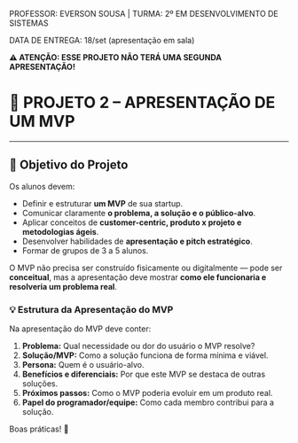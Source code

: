 PROFESSOR: EVERSON SOUSA | TURMA: 2º EM DESENVOLVIMENTO DE SISTEMAS

DATA DE ENTREGA: 18/set (apresentação em sala)

**⚠️ ATENÇÃO: ESSE PROJETO NÃO TERÁ UMA SEGUNDA APRESENTAÇÃO!**

# 📌 **PROJETO 2 – APRESENTAÇÃO DE UM MVP**

---

## 🎯 **Objetivo do Projeto**

Os alunos devem:

- Definir e estruturar **um MVP** de sua startup.
- Comunicar claramente **o problema, a solução e o público-alvo**.
- Aplicar conceitos de **customer-centric, produto x projeto e metodologias ágeis**.
- Desenvolver habilidades de **apresentação e pitch estratégico**.
- Formar de grupos de 3 a 5 alunos.

O MVP não precisa ser construído fisicamente ou digitalmente — pode ser **conceitual**, mas a apresentação deve mostrar **como ele funcionaria e resolveria um problema real**.

### **💡 Estrutura da Apresentação do MVP**

Na apresentação do MVP deve conter:

1. **Problema:** Qual necessidade ou dor do usuário o MVP resolve?
2. **Solução/MVP:** Como a solução funciona de forma mínima e viável.
3. **Persona:** Quem é o usuário-alvo.
4. **Benefícios e diferenciais:** Por que este MVP se destaca de outras soluções.
5. **Próximos passos:** Como o MVP poderia evoluir em um produto real.
6. **Papel do programador/equipe:** Como cada membro contribui para a solução.

Boas práticas! 🤙
